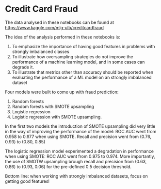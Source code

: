 # Credit Card Fraud

The data analysed in these notebooks can be found at https://www.kaggle.com/mlg-ulb/creditcardfraud

The idea of the analysis performed in these notebooks is:

1. To emphasize the importance of having good features in problems with strongly imbalanced classes
2. To illustrate how oversampling strategies do not improve the performance of a machine learning model, and in some cases can degrade it.
3. To illustrate that metrics other than accuracy should be reported when evaluating the performance of a ML model on an strongly imbalanced dataset

Four models were built to come up with fraud prediction: 

1. Random forests
2. Random forests with SMOTE upsampling
3. Logistic regression
4. Logistic regression with SMOTE upsampling.

In the first two models the introduction of SMOTE upsampling did very little in the way of improving the performance of the model: ROC AUC went from 0.958 to 0.977 when using SMOTE. Recall and precision went from (0.76, 0.93) to (0.80, 0.85)

The logistic regression model experimented a degradation in performance when using SMOTE: ROC AUC went from 0.975 to 0.974. More importantly, the use of SMOTW upsampling brough recall and precision from (0.63, 0.86) to (0.93, 0.06) for the pre-defined 0.5 decision threshold. 

Bottom line: when working with strongly imbalanced datasets, focus on getting good features!
